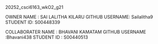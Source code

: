 20252_csci6163_wkO2_g21

OWNER NAME : SAI LALITHA KILARU
GITHUB USERNAME: Sailalitha9
STUDENT ID: S00448339

COLLABORATER NAME : BHAVANI KAMATAM
GITHUB USERNAME :Bhavani438
STUDENT ID : S00440513
